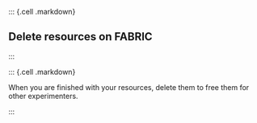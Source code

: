 
::: {.cell .markdown}

## Delete resources on FABRIC 

:::

::: {.cell .markdown}

When you are finished with your resources, delete them to free them for other experimenters.

:::
